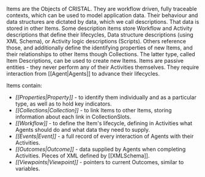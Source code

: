Items are the Objects of CRISTAL. They are workflow driven, fully traceable contexts, which can be used to model application data. Their behaviour and data structures are dictated by data, which we call descriptions. That data is stored in other Items. Some description items store Workflow and Activity descriptions that define their lifecycles, Data structure descriptions (using XML Schema), or Activity logic descriptions (Scripts). Others reference those, and additionally define the identifying properties of new Items, and their relationships to other Items though Collections. The latter type, called Item Descriptions, can be used to create new Items. Items are passive entities - they never perform any of their Activities themselves. They require interaction from [[Agent|Agents]] to advance their lifecycles.

Items contain:

 * *[[Properties|Property]]* - to identify them individually and as a particular type, as well as to hold key indicators.
 * *[[Collections|Collection]]* - to link Items to other Items, storing information about each link in CollectionSlots.
 * *[[Workflow]]* - to define the Item's lifecycle, defining in Activities what Agents should do and what data they need to supply.
 * *[[Events|Event]]* - a full record of every interaction of Agents with their Activities.
 * *[[Outcomes|Outcome]]* - data supplied by Agents when completing Activities. Pieces of XML defined by [[XMLSchema]].
 * *[[Viewpoints|Viewpoint]]* - pointers to current Outcomes, similar to variables.

